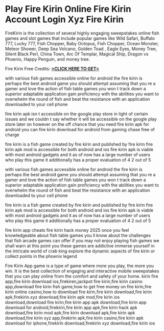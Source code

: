 # Play Fire Kirin Online Fire Kirin Account Login Xyz Fire Kirin

FireKirin is the collection of several highly engaging sweepstakes online fish games and slot games that include popular games like Wild Safari, Buffalo 777, Lucky 777, Fish Chopper, Baby Octopus, Fish Chopper, Ocean Monster, Meteor Shower, Deep Sea Volcano, Golden Toad , Eagle Eyes, Money Tree, Silent Black Perl, China Town, Arc Of Templar, Magical Ship, Dragon vs Phoenix, Happy Penguin, and money tree.

Fire Kirin Free Credits: **[=CLICK HERE TO GET=](https://www.google.com/url?q=https%3A%2F%2Fappbitly.com%2FNtEaj)**

with various fish games accessible online for android the fire kirin is perhaps the best android game you should attempt assuming that you re a gamer and love the action of fish table games you won t track down a superior adaptable application gain proficiency with the abilities you want to overwhelm the round of fish and beat the resistance with an application downloaded to your cell phone

fire kirin apk isn t accessible on the google play store in light of certain issues and we couldn t say whether it will be accessible on the google play store later on however on the off chance that you need fire kirin apk for android you can fire kirin download for android from gaming chase free of charge

fire kirin is a fish game created by fire kirin and published by fire kirin fire kirin apk mod is accessible for both android and ios fire kirin apk is viable with most android gadgets and it as of now has a large number of users who play this game it additionally has a proper evaluation of 4 2 out of 5

with various fish games accessible online for android the fire kirin is perhaps the best android game you should attempt assuming that you re a gamer and love the action of fish table games you won t track down a superior adaptable application gain proficiency with the abilities you want to overwhelm the round of fish and beat the resistance with an application downloaded to your cell phone

fire kirin is a fish game created by fire kirin and published by fire kirin fire kirin apk mod is accessible for both android and ios fire kirin apk is viable with most android gadgets and it as of now has a large number of users who play this game it additionally has a proper evaluation of 4 2 out of 5

fire kirin app cheats fire kirin hack money 2025 once you feel knowledgeable about fish table games you ll know about the challenges that fish arcade games can offer if you may not enjoy playing fish games we shall warn at this point you these games are addictive immerse yourself in the intricate world of crab king explore the dynamic aspects of fire kirin or collect points in the phoenix legend

Fire Kirin App game is a type of game where more you play, the more you win. It is the best collection of engaging and interactive mobile sweepstakes that you can play online from the comfort and safety of your home.
kirin fire app,fire kirin download ios,firekiren,jackpot fire kirin,fire kirin casino app,download fire kirin fish game,how to get free money on fire kirin,fire kirin online casino,how to download fire kirin,fire kirin download,fire kirin apk,firekirin.xyz download,fire kirin apk mod,fire kirin ios download,download fire kirin,fire kirin app apk download,fire kirin app download for android,firekirin,fire kirin app apk,fire kirin hack apk download,fire kirin mod apk,fire kirin download apk,fire kirin apk download,fire kirin xyz app,firekirin apk,fire kirin casino,fire kirin apk download for iphone,firekirin download,firekirin xyz download,fire kirin ios
